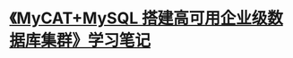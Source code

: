 # [《MyCAT+MySQL 搭建高可用企业级数据库集群》学习笔记](https://gitee.com/mrhuangyuhui/notes/tree/master/courses/mycat-mysql)